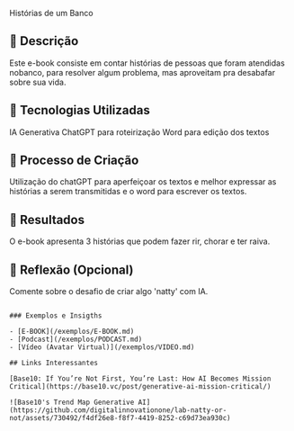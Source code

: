 
Histórias de um Banco


## 📒 Descrição
Este e-book consiste em contar histórias de pessoas que foram atendidas nobanco, para resolver algum problema, mas aproveitam pra desabafar sobre sua vida.

## 🤖 Tecnologias Utilizadas
IA Generativa ChatGPT para roteirização 
Word para edição dos textos

## 🧐 Processo de Criação
Utilização do chatGPT para aperfeiçoar os textos e melhor expressar as histórias a serem transmitidas e o word para escrever os textos.

## 🚀 Resultados
O e-book apresenta 3 histórias que podem fazer rir, chorar e ter raiva.

## 💭 Reflexão (Opcional)
Comente sobre o desafio de criar algo 'natty' com IA.
```

### Exemplos e Insigths

- [E-BOOK](/exemplos/E-BOOK.md)
- [Podcast](/exemplos/PODCAST.md)
- [Vídeo (Avatar Virtual)](/exemplos/VIDEO.md)

## Links Interessantes

[Base10: If You’re Not First, You’re Last: How AI Becomes Mission Critical](https://base10.vc/post/generative-ai-mission-critical/)

![Base10's Trend Map Generative AI](https://github.com/digitalinnovationone/lab-natty-or-not/assets/730492/f4df26e8-f8f7-4419-8252-c69d73ea930c)
